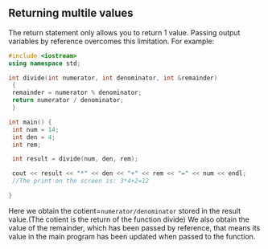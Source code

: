 ## Returning multile values

The return statement only allows you to
return 1 value. Passing output variables by
reference overcomes this limitation.
For example:
```cpp
#include <iostream>
using namespace std;

int divide(int numerator, int denominator, int &remainder)
 {
 remainder = numerator % denominator;
 return numerator / denominator;
 }

int main() {
 int num = 14;
 int den = 4;
 int rem;

 int result = divide(num, den, rem);

 cout << result << "*" << den << "+" << rem << "=" << num << endl;
 //The print on the screen is: 3*4+2=12

}
```

Here we obtain the cotient=`numerator/denominator` stored in the result value.(The cotient is the return of the function divide) We also obtain the value of the remainder, which has been passed by reference, that means its value in the main program has been updated when passed to the function.
